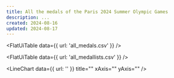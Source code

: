 ```yaml
---
title: All the medals of the Paris 2024 Summer Olympic Games
description: ...
created: 2024-08-16
updated: 2024-08-17
---
```


<FlatUiTable
  data={{
    url: 'all_medals.csv'
  }}
 />

 <FlatUiTable
  data={{
    url: 'all_medallists.csv'
  }}
 />

 <LineChart
  data={{
    url: ''
  }}
  title=""
  xAxis=""
  yAxis=""
/>

